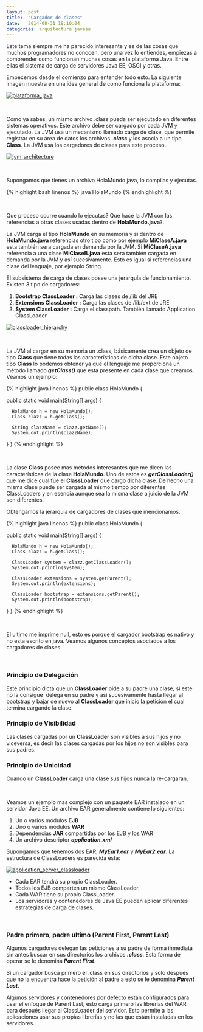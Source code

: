 ```yaml
---
layout: post
title:  "Cargador de clases"
date:   2014-08-31 18:10:04
categories: arquitectura javase
---
```


Este tema siempre me ha parecido interesante y es de las cosas que muchos programadores no conocen, pero una vez lo entiendes, empiezas a comprender como funcionan muchas cosas en la plataforma Java. Entre ellas el sistema de carga de servidores Java EE, OSGI y otras.

Empecemos desde el comienzo para entender todo esto. La siguiente imagen muestra en una idea general de como funciona la plataforma:

[![plataforma_java](http://eljaviador.files.wordpress.com/2014/08/plataforma_java.jpg)](https://eljaviador.files.wordpress.com/2014/08/plataforma_java.jpg)

&nbsp;

Como ya sabes, un mismo archivo .class pueda ser ejecutado en diferentes sistemas operativos. Este archivo debe ser cargado por cada JVM y ejecutado. La JVM usa un mecanismo llamado carga de clase, que permite registrar en su área de datos los archivos **_.class_** y los asocia a un tipo **Class**. La JVM usa los cargadores de clases para este proceso.

[![jvm_architecture](http://eljaviador.files.wordpress.com/2014/08/jvm_architecture.jpg)](https://eljaviador.files.wordpress.com/2014/08/jvm_architecture.jpg)

&nbsp;

Supongamos que tienes un archivo HolaMundo.java, lo compilas y ejecutas.

{% highlight bash linenos %}
java HolaMundo
{% endhighlight %}

&nbsp;

Que proceso ocurre cuando lo ejecutas? Que hace la JVM con las referencias a otras clases usadas dentro de **HolaMundo.java**?.

La JVM carga el tipo **HolaMundo** en su memoria y si dentro de **HolaMundo.java** referencias otro tipo como por ejemplo **MiClaseA.java** esta también sera cargada en demanda por la JVM. Si **MiClaseA.java** referencia a una clase **MiClaseB.java** esta sera también cargada en demanda por la JVM y así sucesivamente. Esto es igual si referencias una clase del lenguaje, por ejemplo String.

El subsistema de carga de clases posee una jerarquía de funcionamiento. Existen 3 tipo de cargadores:

1.  **Bootstrap ClassLoader :** Carga las clases de /lib del JRE
2.  **Extensions ClassLoader :** Carga las clases de /lib/ext de JRE
3.  **System ClassLoader :** Carga el classpath. También llamado Application ClassLoader

[![classloader_hierarchy](http://eljaviador.files.wordpress.com/2014/08/classloader_hierarchy.jpg)](https://eljaviador.files.wordpress.com/2014/08/classloader_hierarchy.jpg)

&nbsp;

La JVM al cargar en su memoria un .class, básicamente crea un objeto de tipo **Class** que tiene todas las características de dicha clase. Este objeto tipo **Class** lo podemos obtener ya que el lenguaje me proporciona un método llamado _**getClass()**_ que esta presente en cada clase que creamos. Veamos un ejemplo:

{% highlight java linenos %}
public class HolaMundo {

   public static void main(String[] args) {

      HolaMundo h = new HolaMundo();
      Class clazz = h.getClass();

      String clazzName = clazz.getName();
      System.out.println(clazzName);

   }
}
{% endhighlight %}

&nbsp;

La clase **Class** posee mas métodos interesantes que me dicen las características de la clase **HolaMundo**. Uno de estos es _**getClassLoader()**_ que me dice cual fue el **ClassLoader** que cargo dicha clase. De hecho una misma clase puede ser cargada al mismo tiempo por diferentes ClassLoaders y en esencia aunque sea la misma clase a juicio de la JVM son diferentes.

Obtengamos la jerarquía de cargadores de clases que mencionamos.

{% highlight java linenos %}
public class HolaMundo {

   public static void main(String[] args) {

      HolaMundo h = new HolaMundo();
      Class clazz = h.getClass();

      ClassLoader system = clazz.getClassLoader();
      System.out.println(system);

      ClassLoader extensions = system.getParent();
      System.out.println(extensions);

      ClassLoader bootstrap = extensions.getParent();
      System.out.println(bootstrap);

   }
}
{% endhighlight %}

&nbsp;

El ultimo me imprime null, esto es porque el cargador bootstrap es nativo y no esta escrito en java. Veamos algunos conceptos asociados a los cargadores de clases.

&nbsp;

### Principio de Delegación

Este principio dicta que un **ClassLoader** pide a su padre una clase, si este no la consigue  delega en su padre y así sucesivamente hasta llegar al bootstrap y bajar de nuevo al **ClassLoader** que inicio la petición el cual termina cargando la clase.

### Principio de Visibilidad

Las clases cargadas por un **ClassLoader** son visibles a sus hijos y no viceversa, es decir las clases cargadas por los hijos no son visibles para sus padres.

### Principio de Unicidad

Cuando un **ClassLoader** carga una clase sus hijos nunca la re-cargaran.

&nbsp;

Veamos un ejemplo mas complejo con un paquete EAR instalado en un servidor Java EE. Un archivo EAR generalmente contiene lo siguientes:

1.  Un o varios módulos **EJB**
2.  Uno o varios módulos **WAR**
3.  Dependencias **JAR** compartidas por los EJB y los WAR
4.  Un archivo descriptor _**application.xml**_

Supongamos que tenemos dos EAR, _**MyEar1.ear**_ y _**MyEar2.ear**_. La estructura de ClassLoaders es parecida esta:

[![application_server_classloader](http://eljaviador.files.wordpress.com/2014/08/application_server_classloader.jpg)](https://eljaviador.files.wordpress.com/2014/08/application_server_classloader.jpg)

- Cada EAR tendrá su propio ClassLoader.
- Todos los EJB comparten un mismo ClassLoader.
- Cada WAR tiene su propio ClassLoader.
- Los servidores y contenedores de Java EE pueden aplicar diferentes estrategias de carga de clases.

&nbsp;

### Padre primero, padre ultimo (Parent First, Parent Last)

Algunos cargadores delegan las peticiones a su padre de forma inmediata sin antes buscar en sus directorios los archivos _**.class**_. Esta forma de operar se le denomina _**Parent First**_.

Si un cargador busca primero el .class en sus directorios y solo después que no la encuentra hace la petición al padre a esto se le denomina _**Parent Last**_.

Algunos servidores y contenedores por defecto están configurados para usar el enfoque de Parent Last, esto carga primero las librerías del WAR para después llegar al ClassLoader del servidor. Esto permite a las aplicaciones usar sus propias librerías y no las que están instaladas en los servidores.